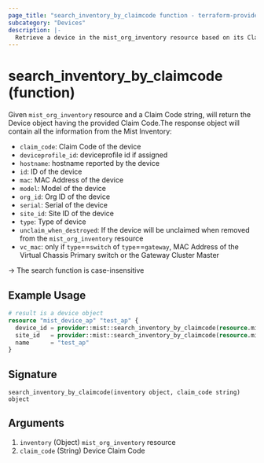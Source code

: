 ```yaml
---
page_title: "search_inventory_by_claimcode function - terraform-provider-mist"
subcategory: "Devices"
description: |-
  Retrieve a device in the mist_org_inventory resource based on its Claim Code
---
```


# search_inventory_by_claimcode (function)

Given `mist_org_inventory` resource and a Claim Code string, will return the Device object having the provided Claim Code.The response object will contain all the information from the Mist Inventory:
* `claim_code`: Claim Code of the device 
* `deviceprofile_id`: deviceprofile id if assigned
* `hostname`: hostname reported by the device
* `id`: ID of the device
* `mac`: MAC Address of the device
* `model`: Model of the device
* `org_id`: Org ID of the device
* `serial`: Serial of the device
* `site_id`: Site ID of the device
* `type`: Type of device
* `unclaim_when_destroyed`: If the device will be unclaimed when removed from the `mist_org_inventory` resource
* `vc_mac`: only if `type`==`switch` of `type`==`gateway`, MAC Address of the Virtual Chassis Primary switch or the Gateway Cluster Master

-> The search function is case-insensitive

## Example Usage

```terraform
# result is a device object
resource "mist_device_ap" "test_ap" {
  device_id = provider::mist::search_inventory_by_claimcode(resource.mist_org_inventory.inventory, "CPKL2EXXXXXXXXX").id
  site_id   = provider::mist::search_inventory_by_claimcode(resource.mist_org_inventory.inventory, "CPKL2EXXXXXXXXX").site_id
  name      = "test_ap"
}
```

## Signature

<!-- signature generated by tfplugindocs -->
```text
search_inventory_by_claimcode(inventory object, claim_code string) object
```

## Arguments

<!-- arguments generated by tfplugindocs -->
1. `inventory` (Object) `mist_org_inventory` resource
1. `claim_code` (String) Device Claim Code

